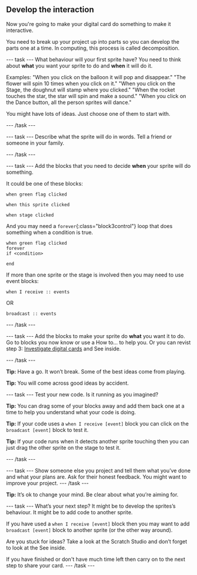 ## Develop the interaction
Now you're going to make your digital card do something to make it interactive. 

You need to break up your project up into parts so you can develop the parts one at a time. In computing, this process is called decomposition.

--- task ---
What behaviour will your first sprite have? You need to think about **what** you want your sprite to do and **when** it will do it. 

Examples:
"When you click on the balloon it will pop and disappear."
"The flower will spin 10 times when you click on it."
"When you click on the Stage, the doughnut will stamp where you clicked."
"When the rocket touches the star, the star will spin and make a sound."
"When you click on the Dance button, all the person sprites will dance."

You might have lots of ideas. Just choose one of them to start with.

--- /task ---

--- task ---
Describe what the sprite will do in words. Tell a friend or someone in your family. 

--- /task ---

--- task ---
Add the blocks that you need to decide **when** your sprite will do something. 

It could be one of these blocks:

```blocks3
when green flag clicked

when this sprite clicked

when stage clicked

```

And you may need a `forever`{:class="block3control"} loop that does something when a condition is true.
```blocks3
when green flag clicked
forever 
if <condition>

end
```

If more than one sprite or the stage is involved then you may need to use event blocks:

```blocks3
when I receive :: events

```
OR

```blocks3
broadcast :: events
```

--- /task ---

--- task ---
Add the blocks to make your sprite do **what** you want it to do. Go to blocks you now know or use a How to... to help you. Or you can revist step 3: [Investigate digital cards](https://learning-admin.raspberrypi.org/en/projects/digital-card/2) and See inside.

--- /task ---

**Tip:** Have a go. It won’t break. Some of the best ideas come from playing. 

**Tip:** You will come across good ideas by accident.

--- task ---
Test your new code. Is it running as you imagined? 

**Tip:** You can drag some of your blocks away and add them back one at a time to help you understand what your code is doing.

**Tip:** If your code uses a `when I receive [event]` block you can click on the `broadcast [event]` block to test it. 

**Tip:** If your code runs when it detects another sprite touching then you can just drag the other sprite on the stage to test it. 

--- /task ---

--- task ---
Show someone else you project and tell them what you’ve done and what your plans  are. Ask for their honest feedback. You might want to improve your project.
--- /task ---

**Tip:** It’s ok to change your mind. Be clear about what you’re aiming for.

--- task ---
What’s your next step? It might be to develop the sprites’s behaviour. It might be to add code to another sprite. 

If you have used a `when I receive [event]` block then you may want to add `broadcast [event]` block to another sprite (or the other way around).

Are you stuck for ideas? Take a look at the Scratch Studio and don’t forget to look at the See inside.

If you have finished or don't have much time left then carry on to the next step to share your card.
--- /task ---

